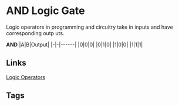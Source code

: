 # AND Logic Gate 

Logic operators in programming and circuitry take in inputs and have corresponding outp    uts.

**AND**
|A|B|Output|
|-|-|------|
|0|0|0|
|0|1|0|
|1|0|0|
|1|1|1|

## Links
[Logic Operators](../202305122125)

## Tags
